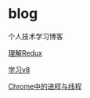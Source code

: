 # blog
个人技术学习博客

[理解Redux](https://github.com/quanshubli/blog/blob/main/redux.md)

[学习v8](https://github.com/quanshubli/blog/blob/main/v8.md)

[Chrome中的进程与线程](https://github.com/quanshubli/blog/blob/main/chrome-process-thread.md)
